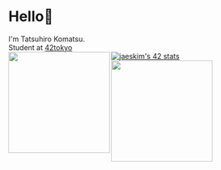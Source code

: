 # Hello👋  
I'm Tatsuhiro Komatsu.  
Student at [42tokyo](https://42tokyo.jp/)  
[![jaeskim's 42 stats](https://badge42.herokuapp.com/api/stats/tkomatsu?cursus=42cursus)](https://github.com/JaeSeoKim/badge42)
<a href="https://github.com/anuraghazra/github-readme-stats">
  <img align="left" src="https://github-readme-stats.vercel.app/api?username=tkomatsu&count_private=true&show_icons=true&theme=algolia" height=200px/>
</a>
<a href="https://github.com/anuraghazra/github-readme-stats">
  <img align="left" src="https://github-readme-stats.vercel.app/api/top-langs/?username=tkomatsu&theme=algolia" height=200px/>
</a>
